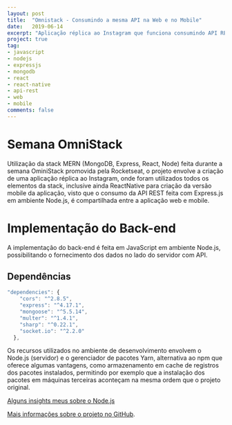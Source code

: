 ```yaml
---
layout: post
title:  "Omnistack - Consumindo a mesma API na Web e no Mobile"
date:   2019-06-14
excerpt: "Aplicação réplica ao Instagram que funciona consumindo API REST feita no back-end com Express.js, utilizando 'Schemas' como modelagem de dados no MongoDB, o front-end foi construído em React, e a versão mobile em React-Native. O projeto fez parte da semana oministack promovida pela Rocketseat."
project: true
tag:
- javascript
- nodejs 
- expressjs
- mongodb
- react
- react-native
- api-rest
- web
- mobile
comments: false
---
```


# Semana OmniStack

Utilização da stack MERN (MongoDB, Express, React, Node) feita durante a semana OminiStack promovida pela Rocketseat, o projeto envolve a criação de uma aplicação réplica ao Instagram, onde foram utilizados todos os elementos da stack, inclusive ainda ReactNative para criação da versão mobile da aplicação, visto que o consumo da API REST feita com Express.js em ambiente Node.js, é compartilhada entre a aplicação web e mobile.

# Implementação do Back-end

A implementação do back-end é feita em JavaScript em ambiente Node.js, possibilitando o fornecimento dos dados no lado do servidor com API.

## Dependências

```javascript
"dependencies": {
    "cors": "^2.8.5",
    "express": "^4.17.1",
    "mongoose": "^5.5.14",
    "multer": "^1.4.1",
    "sharp": "^0.22.1",
    "socket.io": "^2.2.0"
  },
```

Os recursos utilizados no ambiente de desenvolvimento envolvem o Node.js (servidor) e o gerenciador de pacotes Yarn, alternativa ao npm que oferece algumas vantagens, como armazenamento em cache de registros dos pacotes instalados, permitindo por exemplo que a instalação dos pacotes em máquinas terceiras aconteçam na mesma ordem que o projeto original.

[Alguns insights meus sobre o Node.js](https://jsdaniell.gitbook.io/source-code/nodejs)

[Mais informações sobre o projeto no GitHub](https://github.com/jsdaniell/oministack).